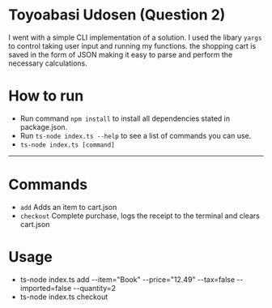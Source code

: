 # Toyoabasi Udosen (Question 2)

I went with a simple CLI implementation of a solution. I used the libary `yargs` to control taking user input and running my functions.
the shopping cart is saved in the form of JSON making it easy to parse and perform the necessary calculations.

# How to run

- Run command `npm install` to install all dependencies stated in package.json.
- Run `ts-node index.ts --help` to see a list of commands you can use.
- `ts-node index.ts [command]`

---

# Commands

- `add` Adds an item to cart.json
- `checkout` Complete purchase, logs the receipt to the terminal and clears cart.json

# Usage

- ts-node index.ts add --item="Book" --price="12.49" --tax=false --imported=false --quantity=2
- ts-node index.ts checkout
